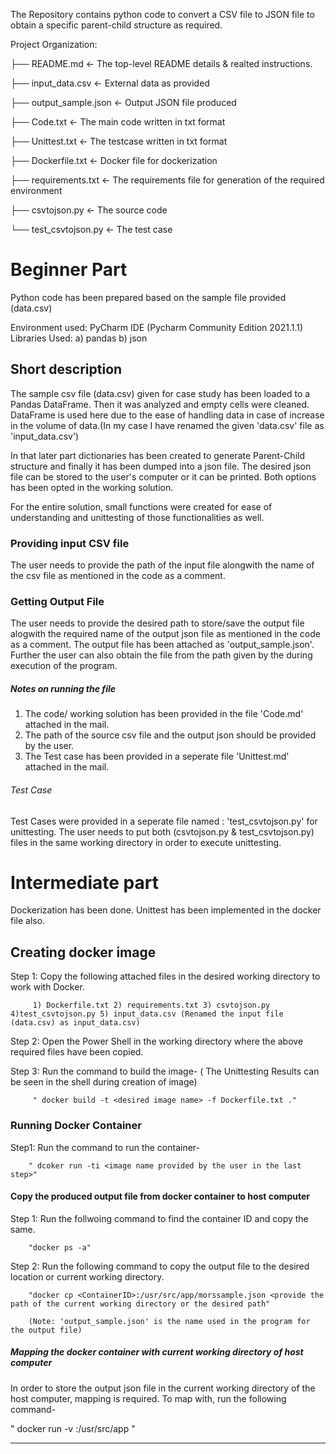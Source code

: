 The Repository contains python code to convert a CSV file to JSON file to obtain a specific parent-child structure as required.

Project Organization:

├── README.md          <- The top-level README details & realted instructions.

├── input_data.csv     <- External data as provided

├── output_sample.json <- Output JSON file produced

├── Code.txt           <- The main code written in txt format

├── Unittest.txt       <- The testcase written in txt format

├── Dockerfile.txt     <- Docker file for dockerization

├── requirements.txt   <- The requirements file for generation of the required environment

├── csvtojson.py       <- The source code

└── test_csvtojson.py  <- The test case 



# Beginner Part

Python code has been prepared based on the sample file provided (data.csv)

Environment used: PyCharm IDE (Pycharm Community Edition 2021.1.1)
Libraries Used: a) pandas b) json

## Short description

The sample csv file (data.csv) given for case study has been loaded to a Pandas DataFrame. Then it was analyzed and empty cells were cleaned.
DataFrame is used here due to the ease of handling data in case of increase in the volume of data.(In my case I have renamed the given 'data.csv' file as 'input_data.csv')

In that later part dictionaries has been created to generate Parent-Child structure and finally it has been dumped into a json file.
The desired json file can be stored to the user's computer or it can be printed. Both options has been opted in the working solution.

For the entire solution, small functions were created for ease of understanding and unittesting of those functionalities as well.


### Providing input CSV file

The user needs to provide the path of the input file alongwith the name of the csv file as mentioned in the code as a comment.


### Getting Output File

The user needs to provide the desired path to store/save the output file alogwith the required name of the output json file as mentioned in the code as a comment.
The output file has been attached as 'output_sample.json'. Further the user can also obtain the file from the path given by the during execution of the program.

##### Notes on running the file

1) The code/ working solution has been provided in the file 'Code.md' attached in the mail.
2) The path of the source csv file and the output json should be provided by the user.
3) The Test case has been provided in a seperate file 'Unittest.md' attached in the mail.

###### Test Case

Test Cases were provided in a seperate file named : 'test_csvtojson.py' for unittesting. The user needs to put both (csvtojson.py & test_csvtojson.py) files in the same working directory in order to execute unittesting.


# Intermediate part

Dockerization has been done. Unittest has been implemented in the docker file also.


## Creating docker image

Step 1:  Copy the following attached files in the desired working directory to work with Docker.

         1) Dockerfile.txt 2) requirements.txt 3) csvtojson.py 4)test_csvtojson.py 5) input_data.csv (Renamed the input file (data.csv) as input_data.csv)

Step 2: Open the Power Shell in the working directory where the above required files have been copied.


Step 3:  Run the command to build the image- ( The Unittesting Results can be seen in the shell during creation of image)
         
         " docker build -t <desired image name> -f Dockerfile.txt ."


### Running Docker Container

Step1:  Run the command to run the container-

        " dcoker run -ti <image name provided by the user in the last step>"

#### Copy the produced output file from docker container to host computer

Step 1: Run the follwoing command to find the container ID and copy the same. 

        "docker ps -a" 

Step 2: Run the following command to copy the output file to the desired location or current working directory.

        "docker cp <ContainerID>:/usr/src/app/morssample.json <provide the path of the current working directory or the desired path"
        
        (Note: 'output_sample.json' is the name used in the program for the output file)


##### Mapping the docker container with current working directory of host computer

In order to store the output json file in the current working directory of the host computer, mapping is required. 
To map with, run the following command-

 " docker run -v <copy and put the path of the current working directory>:/usr/src/app <image name provided by the user in the first step>"

---------------------------------------------------------------------------------------------------------------------------------------------------











